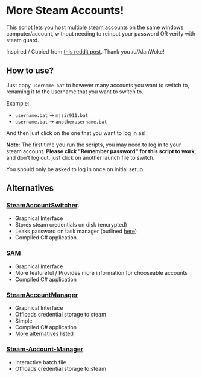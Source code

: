 # More Steam Accounts!

This script lets you host multiple steam accounts on the same windows
computer/account, without needing to reinput your password OR verify with steam
guard.

Inspired / Copied from [this reddit post](https://reddit.com/r/Steam/7klrw6/).
Thank you /u/AlanWoke!

## How to use?

Just copy `username.bat` to however many accounts you want to switch to, renaming
it to the username that you want to switch to. 

Example:
- `username.bat` → `mjsir911.bat`
- `username.bat` → `anotherusername.bat`

And then just click on the one that you want to log in as!

**Note**: The first time you run the scripts, you may need to log in to your
steam account. **Please click "Remember password" for this script to work**,
and don't log out, just click on another launch file to switch.

You should only be asked to log in once on initial setup.

## Alternatives

### [SteamAccountSwitcher](https://github.com/W3D3/SteamAccountSwitcher).
- Graphical Interface
- Stores steam credentials on disk (encrypted)
- Leaks password on task manager (outlined [here](https://www.reddit.com/r/Steam/comments/ake9st/switching_steam_accounts_without_having_to_type/ef9ezpy/))
- Compiled C# application

### [SAM](https://github.com/rex706/SAM)
- Graphical Interface
- More featureful / Provides more information for chooseable accounts
- Compiled C# application

### [SteamAccountManager](https://github.com/Longoon12000/SteamAccountManager)
- Graphical Interface
- Offloads credential storage to steam
- Simple
- Compiled C# application
- [More alternatives listed](https://github.com/Longoon12000/SteamAccountManager#alternatives)

### [Steam-Account-Manager](https://github.com/kpuc313/Steam-Account-Manager)
- Interactive batch file
- Offloads credential storage to steam
